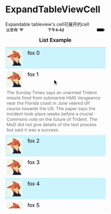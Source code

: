 # ExpandTableViewCell
Expandable tableview's cell可展开的cell
![Alt Text](https://github.com/sjcode/ExpandTableViewCell/blob/master/demo.gif)
